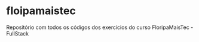 # floipamaistec
Repositório com todos os códigos dos exercícios do curso FloripaMaisTec - FullStack
